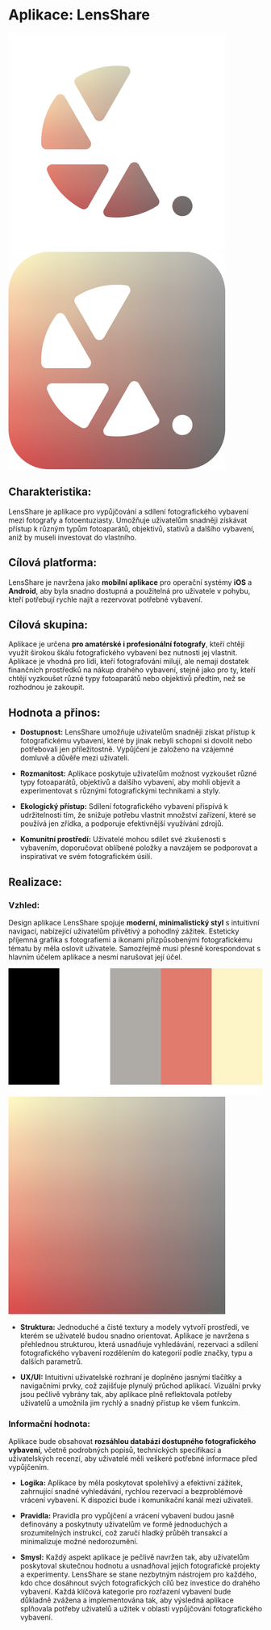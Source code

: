# Aplikace: LensShare

![Ikona 1](/icons/icon1.png) ![Ikona 2](/icons/icon2.png)

## Charakteristika:

LensShare je aplikace pro vypůjčování a sdílení fotografického vybavení mezi fotografy a fotoentuziasty. Umožňuje uživatelům snadněji získávat přístup k různým typům fotoaparátů, objektivů, stativů a dalšího vybavení, aniž by museli investovat do vlastního.

## Cílová platforma:

LensShare je navržena jako **mobilní aplikace** pro operační systémy **iOS** a **Android**, aby byla snadno dostupná a použitelná pro uživatele v pohybu, kteří potřebují rychle najít a rezervovat potřebné vybavení.

## Cílová skupina:

Aplikace je určena **pro amatérské i profesionální fotografy**, kteří chtějí využít širokou škálu fotografického vybavení bez nutnosti jej vlastnit. Aplikace je vhodná pro lidi, kteří fotografování milují, ale nemají dostatek finančních prostředků na nákup drahého vybavení, stejně jako pro ty, kteří chtějí vyzkoušet různé typy fotoaparátů nebo objektivů předtím, než se rozhodnou je zakoupit.

## Hodnota a přinos:

- **Dostupnost:** LensShare umožňuje uživatelům snadněji získat přístup k fotografickému vybavení, které by jinak nebyli schopni si dovolit nebo potřebovali jen příležitostně. Vypůjčení je založeno na vzájemné domluvě a důvěře mezi uživateli.

- **Rozmanitost:** Aplikace poskytuje uživatelům možnost vyzkoušet různé typy fotoaparátů, objektivů a dalšího vybavení, aby mohli objevit a experimentovat s různými fotografickými technikami a styly.

- **Ekologický přístup:** Sdílení fotografického vybavení přispívá k udržitelnosti tím, že snižuje potřebu vlastnit množství zařízení, které se používá jen zřídka, a podporuje efektivnější využívání zdrojů.

- **Komunitní prostředí:** Uživatelé mohou sdílet své zkušenosti s vybavením, doporučovat oblíbené položky a navzájem se podporovat a inspirativat ve svém fotografickém úsilí.

## Realizace:

### Vzhled:
Design aplikace LensShare spojuje **moderní, minimalistický styl** s intuitivní navigací, nabízející uživatelům přívětivý a pohodlný zážitek. Esteticky příjemná grafika s fotografiemi a ikonami přizpůsobenými fotografickému tématu by měla oslovit uživatele. Samozřejmě musí přesně korespondovat s hlavním účelem aplikace a nesmí narušovat její účel.

![Paleta barev](/paleta-barev.png) ![Pozadí](/pozadi.png)

- **Struktura:** Jednoduché a čisté textury a modely vytvoří prostředí, ve kterém se uživatelé budou snadno orientovat. Aplikace je navržena s přehlednou strukturou, která usnadňuje vyhledávání, rezervaci a sdílení fotografického vybavení rozdělením do kategorií podle značky, typu a dalších parametrů.

- **UX/UI:** Intuitivní uživatelské rozhraní je doplněno jasnými tlačítky a navigačními prvky, což zajišťuje plynulý průchod aplikací. Vizuální prvky jsou pečlivě vybrány tak, aby aplikace plně reflektovala potřeby uživatelů a umožnila jim rychlý a snadný přístup ke všem funkcím.

### Informační hodnota:
Aplikace bude obsahovat **rozsáhlou databázi dostupného fotografického vybavení**, včetně podrobných popisů, technických specifikací a uživatelských recenzí, aby uživatelé měli veškeré potřebné informace před vypůjčením.

- **Logika:** Aplikace by měla poskytovat spolehlivý a efektivní zážitek, zahrnující snadné vyhledávání, rychlou rezervaci a bezproblémové vrácení vybavení. K dispozici bude i komunikační kanál mezi uživateli.

- **Pravidla:** Pravidla pro vypůjčení a vrácení vybavení budou jasně definovány a poskytnuty uživatelům ve formě jednoduchých a srozumitelných instrukcí, což zaručí hladký průběh transakcí a minimalizuje možné nedorozumění.

- **Smysl:** Každý aspekt aplikace je pečlivě navržen tak, aby uživatelům poskytoval skutečnou hodnotu a usnadňoval jejich fotografické projekty a experimenty. LensShare se stane nezbytným nástrojem pro každého, kdo chce dosáhnout svých fotografických cílů bez investice do drahého vybavení. Každá klíčová kategorie pro rozřazení vybavení bude důkladně zvážena a implementována tak, aby výsledná aplikace splňovala potřeby uživatelů a užitek v oblasti vypůjčování fotografického vybavení.